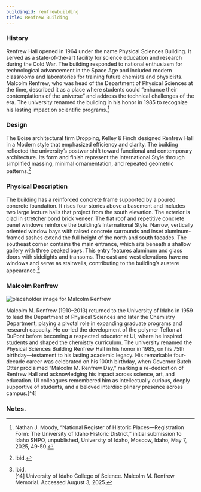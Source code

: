 ```yaml
---
buildingid: renfrewbuilding
title: Renfrew Building
---
```


### History
Renfrew Hall opened in 1964 under the name Physical Sciences Building. It served as a state-of-the-art facility for science education and research during the Cold War. The building responded to national enthusiasm for technological advancement in the Space Age and included modern classrooms and laboratories for training future chemists and physicists. Malcolm Renfrew, who was head of the Department of Physical Sciences at the time, described it as a place where students could “enhance their contemplations of the universe” and address the technical challenges of the era. The university renamed the building in his honor in 1985 to recognize his lasting impact on scientific programs.[^1]

### Design
The Boise architectural firm Dropping, Kelley & Finch designed Renfrew Hall in a Modern style that emphasized efficiency and clarity. The building reflected the university’s postwar shift toward functional and contemporary architecture. Its form and finish represent the International Style through simplified massing, minimal ornamentation, and repeated geometric patterns.[^2]

### Physical Description
The building has a reinforced concrete frame supported by a poured concrete foundation. It rises four stories above a basement and includes two large lecture halls that project from the south elevation. The exterior is clad in stretcher bond brick veneer. The flat roof and repetitive concrete panel windows reinforce the building’s International Style. Narrow, vertically oriented window bays with raised concrete surrounds and inset aluminum-framed sashes extend the full height of the north and south facades. The southeast corner contains the main entrance, which sits beneath a shallow gallery with three peaked bays. This entry features aluminum and glass doors with sidelights and transoms. The east and west elevations have no windows and serve as stairwells, contributing to the building’s austere appearance.[^3]  

### Malcolm Renfrew
![placeholder image for Malcolm Renfrew](https://objects.lib.uidaho.edu/harvester/small/pg3-766aa_sm.jpg)  

Malcolm M. Renfrew (1910–2013) returned to the University of Idaho in 1959 to lead the Department of Physical Sciences and later the Chemistry Department, playing a pivotal role in expanding graduate programs and research capacity. He co-led the development of the polymer Teflon at DuPont before becoming a respected educator at UI, where he inspired students and shaped the chemistry curriculum. The university renamed the Physical Sciences Building Renfrew Hall in his honor in 1985, on his 75th birthday—testament to his lasting academic legacy. His remarkable four-decade career was celebrated on his 100th birthday, when Governor Butch Otter proclaimed “Malcolm M. Renfrew Day,” marking a re-dedication of Renfrew Hall and acknowledging his impact across science, art, and education. UI colleagues remembered him as intellectually curious, deeply supportive of students, and a beloved interdisciplinary presence across campus.[^4]

### Notes. 
[^1]: Nathan J. Moody, “National Register of Historic Places—Registration Form: The University of Idaho Historic District,” initial submission to Idaho SHPO, unpublished, University of Idaho, Moscow, Idaho, May 7, 2025, 49-50.  
[^2]: Ibid.  
[^3]: Ibid.  
[^4] University of Idaho College of Science. Malcolm M. Renfrew Memorial. Accessed August 3, 2025.
